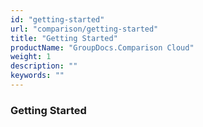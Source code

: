 ```yaml
---
id: "getting-started"
url: "comparison/getting-started"
title: "Getting Started"
productName: "GroupDocs.Comparison Cloud"
weight: 1
description: ""
keywords: ""
---
```


### Getting Started ###



